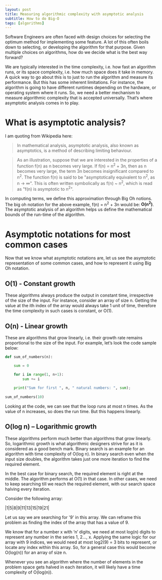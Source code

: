 ```yaml
---
layout: post
title: Measuring algorithmic complexity with asymptotic analysis
subtitle: How to do Big-O
tags: [algorithms]
---
```


Software Engineers are often faced with design choices for selecting the optimum method for implementing some feature. A lot of this often boils down to selecting, or developing the algorithm for that purpose. Given multiple choices on algorithms, how do we decide what is the best way forward?

We are typically interested in the time complexity, i.e. how fast an algorithm runs, or its space complexity, i.e. how much space does it take in memory. A quick way to go about this is to just to run the algorithm and measure its performance. But this has some inherent limitations. For instance, the algorithm is going to have different runtimes depending on the hardware, or operating system where it runs. So, we need a better mechanism to measure algorithmic complexity that is accepted universally. That’s where asymptotic analysis comes in to play.

# What is asymptotic analysis?

I am quoting from Wikipedia here:

>	In mathematical analysis, asymptotic analysis, also known as asymptotics, is a method of describing limiting behaviour.

>	As an illustration, suppose that we are interested in the properties of a function f(n) as n becomes very large. If f(n) = n<sup>2</sup> + 3n, then as n becomes very large, the term 3n becomes insignificant compared to n<sup>2</sup>. The function f(n) is said to be "asymptotically equivalent to n<sup>2</sup>, as n → ∞". This is often written symbolically as f(n) ~ n<sup>2</sup>, which is read as "f(n) is asymptotic to n<sup>2</sup>".

In computing terms, we define this approximation through Big Oh notions. The big oh notation for the above example, f(n) = n<sup>2</sup> + 3n would be: **O(n<sup>2</sup>)**. The asymptotic analysis of an algorithm helps us define the mathematical bounds of the run-time of the algorithm.

# Asymptotic notations for most common cases

Now that we know what asymptotic notations are, let us see the asymptotic representation of some common cases, and how to represent it using Big Oh notation.

## O(1) - Constant growth

These algorithms always produce the output in constant time, irrespective of the size of the input. For instance, consider an array of size n. Getting the value at the ith index of the array would always take 1 unit of time, therefore the time complexity in such cases is constant, or O(1).

## O(n) - Linear growth

These are algorithms that grow linearly, i.e. their growth rate remains proportional to the size of the input. For example, let’s look the code sample below:

``` Python
def sum_of_numbers(n):

    sum = 0

    for i in range(1, n+1):
        sum += i
        
    print("Sum for first ", n, " natural numbers: ", sum);
    
sum_of_numbers(10)
```

Looking at the code, we can see that the loop runs at most n times. As the value of n increases, so does the run time. But this happens linearly.

## O(log n) – Logarithmic growth

These algorithms perform much better than algorithms that grow linearly. So, logarithmic growth is what algorithmic designers strive for as it is considered as a good bench mark. Binary search is an example for an algorithm with time complexity of O(log n). In binary search even when the input size doubles, the algorithm takes just one more iteration to find the required element.

In the best case for binary search, the required element is right at the middle. The algorithm performs at O(1) in that case. In other cases, we need to keep searching till we reach the required element, with our search space halving every iteration.

Consider the following array:

|1|5|8|9|11|13|15|19|21|

Let us say we are searching for '9' in this array. We can reframe this problem as finding the index of the array that has a value of 9.

We know that for a number x with ‘n’ digits, we need at most  log(n) digits to represent any number in the series 1, 2…, x. Applying the same logic for our array with 9 indices, we would need at most log2(9) = 3 bits to represent, or locate any index within this array. So, for a general case this would become O(log(n)) for an array of size n.

Whenever you see an algorithm where the number of elements in the problem space gets halved in each iteration, it will likely have a time complexity of O(log(n)).







